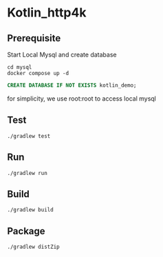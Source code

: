# Kotlin_http4k

## Prerequisite
Start Local Mysql and create database
````commandline
cd mysql
docker compose up -d
````
```sql
CREATE DATABASE IF NOT EXISTS kotlin_demo;
```
for simplicity, we use root:root to access local mysql

## Test

```commandline
./gradlew test
```

## Run

```commandline
./gradlew run
```

## Build
```commandline
./gradlew build
```

## Package
```
./gradlew distZip
```




